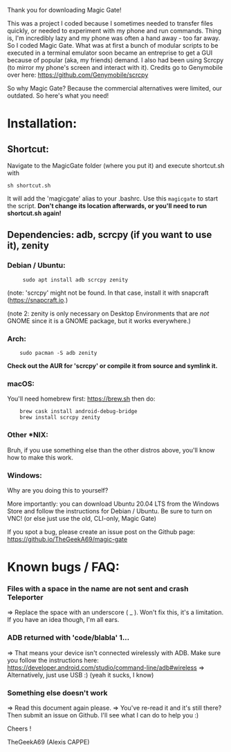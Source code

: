 Thank you for downloading Magic Gate!


This was a project I coded because I sometimes needed to transfer files quickly, or needed to experiment with my phone and run commands. Thing is, I'm incredibly lazy and my phone was often a hand away - too far away.
So I coded Magic Gate. What was at first a bunch of modular scripts to be executed in a terminal emulator soon became an entreprise to get a GUI because of popular (aka, my friends) demand.
I also had been using Scrcpy (to mirror my phone's screen and interact with it). Credits go to Genymobile over here: https://github.com/Genymobile/scrcpy 

So why Magic Gate? 
Because the commercial alternatives were limited, our outdated. So here's what you need!


# Installation:

## Shortcut: 
Navigate to the MagicGate folder (where you put it) and execute shortcut.sh with 

	sh shortcut.sh
	
It will add the 'magicgate' alias to your .bashrc. Use this `magicgate` to start the script.
**Don't change its location afterwards, or you'll need to run shortcut.sh again!**

## Dependencies: adb, scrcpy (if you want to use it), zenity

### Debian / Ubuntu:

		 sudo apt install adb scrcpy zenity
		 
(note: 'scrcpy' might not be found. In that case, install it with snapcraft (https://snapcraft.io.)

(note 2: zenity is only necessary on Desktop Environments that are *not* GNOME since it is a GNOME package, but it works everywhere.)
	
### Arch:
		sudo pacman -S adb zenity
		
**Check out the AUR for 'scrcpy' or compile it from source and symlink it.**
			
### macOS:
You'll need homebrew first: https://brew.sh
then do:

		brew cask install android-debug-bridge
		brew install scrcpy zenity
			
### Other *NIX:

Bruh, if you use something else than the other distros above, you'll know how to make this work.
		
### Windows:
Why are you doing this to yourself?

More importantly: you can download Ubuntu 20.04 LTS from the Windows Store and follow the instructions for Debian / Ubuntu. Be sure to turn on VNC!
(or else just use the old, CLI-only, Magic Gate)
			
			
If you spot a bug, please create an issue post on the Github page:
	https://github.io/TheGeekA69/magic-gate
	


# Known bugs / FAQ:
### Files with a space in the name are not sent and crash Teleporter
=> Replace the space with an underscore ( _ ). Won't fix this, it's a limitation. If you have an idea though, I'm all ears.
		
### ADB returned with 'code/blabla' 1...
=> That means your device isn't connected wirelessly with ADB. Make sure you follow the instructions here: https://developer.android.com/studio/command-line/adb#wireless
=> Alternatively, just use USB :) (yeah it sucks, I know)
		
### Something else doesn't work
=> Read this document again please.
=> You've re-read it and it's still there? Then submit an issue on Github. I'll see what I can do to help you :)


Cheers !

TheGeekA69 (Alexis CAPPE)
